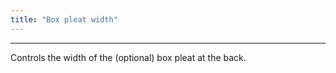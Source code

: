 ```yaml
---
title: "Box pleat width"
---
```


***

Controls the width of the (optional) box pleat at the back.




